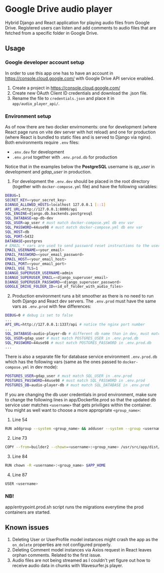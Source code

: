 # Google Drive audio player

Hybrid Django and React application for playing audio files from Google Drive. Registered users can listen and add comments to audio files that are fetched from a specific folder in Google Drive.

## Usage

### Google developer account setup
In order to use this app one has to have an account in https://console.cloud.google.com/ with Google Drive API service enabled.
1. Create a project in https://console.cloud.google.com/
2. Create new OAuth Client ID credentials and download the .json file.
3. Rename the file to `credentials.json` and place it in `app/audio_player_api/`.

### Environment setup
As of now there are two docker envirnoments: one for development (where React page runs on vite dev server with hot reload) and one for production (where React is bundled to static files and is served to Django via nginx). Both environments require `.env` files:
- `.env.dev` for development
- `.env.prod` together with `.env.prod.db` for production

Notice that in the examples below the **PostgreSQL** username is *ap_user* in development and *gdap_user* in production.

1. For development the `.env.dev` should be placed in the root directory (together with `docker-compose.yml` file) and have the following variables:
```bash
DEBUG=1
SECRET_KEY=<your_secret_key>
DJANGO_ALLOWED_HOSTS=localhost 127.0.0.1 [::1]
API_URL=http://127.0.0.1:8000/api
SQL_ENGINE=django.db.backends.postgresql
SQL_DATABASE=ap-db-dev
SQL_USER=ap_user # must match docker-compose.yml db env var
SQL_PASSWORD=44use98 # must match docker-compose.yml db env var
SQL_HOST=db
SQL_PORT=5432
DATABASE=postgres
# EMAIL_* vars are used to send password reset instructions to the user
EMAIL_USERNAME=<your_email> 
EMAIL_PASSWORD=<your_email_password>
EMAIL_HOST=<your_email_host>
EMAIL_PORT=<your_email_port>
EMAIL_USE_TLS=1
DJANGO_SUPERUSER_USERNAME=admin
DJANGO_SUPERUSER_EMAIL=<django_superuser_email>
DJANGO_SUPERUSER_PASSWORD=<django_superuser_password>
GOOGLE_DRIVE_FOLDER_ID=<id_of_folder_with_audio_files>
```
2. Production environment runs a bit smoother as there is no need to run both Django and React dev servers. The `.env.prod` must have the same vars as `.env.prod` with few differences:
```bash
DEBUG=0 # debug is set to false
...
API_URL=http://127.0.0.1:1337/api # notice the nginx port number
...
SQL_DATABASE=audio-player-db # different db name than in dev, must match POSTGRES_DB in .env.prod.db
SQL_USER=gdap_user # must match POSTGRES_USER in .env.prod.db 
SQL_PASSWORD=44use98 # must match POSTGRES_PASSWORD in .env.prod.db 
...
```

There is also a separate file for database service environment `.env.prod.db` which has the following vars (same as the ones passed to `docker-compose.yml` in dev mode):
```bash
POSTGRES_USER=gdap_user # must match SQL_USER in .env.prod
POSTGRES_PASSWORD=44use98 # must match SQL_PASSWORD in .env.prod
POSTGRES_DB=audio-player-db # must match SQL_DATABASE in .env.prod
```

If you are changing the db user credentials in prod environment, make sure to change the following lines in app/Dockerfile.prod so that the updated db service user matches `<username>` that gets priviliges within the container. You might as well want to choose a more appropriate `<group_name>`:
1. Line 54 
```bash
RUN addgroup --system <group_name> && adduser --system --group <username>
```
2. Line 73
```bash
COPY --from=builder2 --chown=<username>:<group_name> /usr/src/app/dist/ ./staticfiles
```
3. Line 84
```bash
RUN chown -R <username>:<group_name> $APP_HOME
```
4. Line 87
```bash
USER <username>
```

### NB!
app/entrypoint.prod.sh script runs the migrations everytime the prod containers are started.

## Known issues
1. Deleting User or UserProfile model instances might crash the app as the `on_delete` properties are not configured properly.
2. Deleting Comment model instances via Axios request in React leaves orphan comments. Related to the first issue.
3. Audio files are not being streamed as I couldn't yet figure out how to receive audio data in chunks with Wavesurfer.js player.